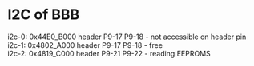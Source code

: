 # I2C of BBB
i2c-0: 0x44E0_B000  header P9-17 P9-18  - not accessible on header pin  
i2c-1: 0x4802_A000  header P9-17 P9-18  - free  
i2c-2: 0x4819_C000  header P9-21 P9-22  - reading EEPROMS  
